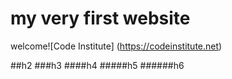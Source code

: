 # my very first website

welcome![Code Institute] (https://codeinstitute.net)

##h2
###h3
####h4
#####h5
######h6